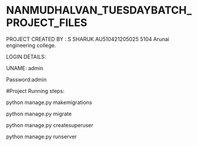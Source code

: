 # NANMUDHALVAN_TUESDAYBATCH_PROJECT_FILES

PROJECT CREATED BY : S SHARUK
AU510421205025
5104 Arunai engineering college.
                    



LOGIN DETAILS:


UNAME: admin


Password:admin




#Project Running steps:

python manage.py makemigrations

python manage.py migrate

python manage.py createsuperuser

python manage.py runserver
